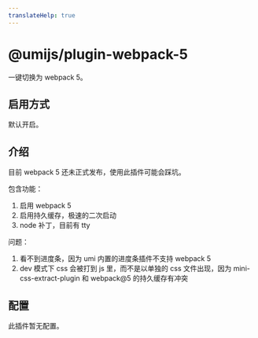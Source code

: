 ```yaml
---
translateHelp: true
---
```


# @umijs/plugin-webpack-5


一键切换为 webpack 5。

## 启用方式

默认开启。

## 介绍

目前 webpack 5 还未正式发布，使用此插件可能会踩坑。

包含功能：

1. 启用 webpack 5
1. 启用持久缓存，极速的二次启动
1. node 补丁，目前有 tty

问题：

1. 看不到进度条，因为 umi 内置的进度条插件不支持 webpack 5
2. dev 模式下 css 会被打到 js 里，而不是以单独的 css 文件出现，因为 mini-css-extract-plugin 和 webpack@5 的持久缓存有冲突

## 配置

此插件暂无配置。
